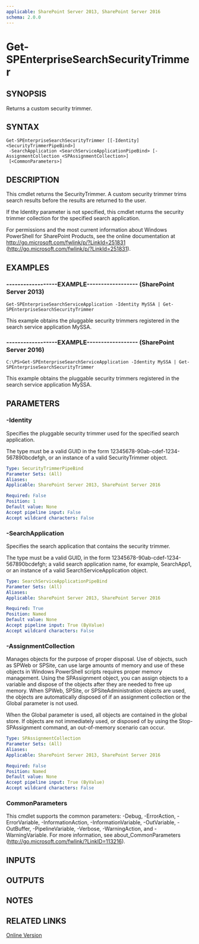 ```yaml
---
applicable: SharePoint Server 2013, SharePoint Server 2016
schema: 2.0.0
---
```


# Get-SPEnterpriseSearchSecurityTrimmer

## SYNOPSIS
Returns a custom security trimmer.

## SYNTAX

```
Get-SPEnterpriseSearchSecurityTrimmer [[-Identity] <SecurityTrimmerPipeBind>]
 -SearchApplication <SearchServiceApplicationPipeBind> [-AssignmentCollection <SPAssignmentCollection>]
 [<CommonParameters>]
```

## DESCRIPTION
This cmdlet returns the SecurityTrimmer.
A custom security trimmer trims search results before the results are returned to the user.

If the Identity parameter is not specified, this cmdlet returns the security trimmer collection for the specified search application.

For permissions and the most current information about Windows PowerShell for SharePoint Products, see the online documentation at http://go.microsoft.com/fwlink/p/?LinkId=251831 (http://go.microsoft.com/fwlink/p/?LinkId=251831).

## EXAMPLES

### ------------------EXAMPLE------------------ (SharePoint Server 2013)
```
Get-SPEnterpriseSearchServiceApplication -Identity MySSA | Get-SPEnterpriseSearchSecurityTrimmer
```

This example obtains the pluggable security trimmers registered in the search service application MySSA.

### ------------------EXAMPLE------------------ (SharePoint Server 2016)
```
C:\PS>Get-SPEnterpriseSearchServiceApplication -Identity MySSA | Get-SPEnterpriseSearchSecurityTrimmer
```

This example obtains the pluggable security trimmers registered in the search service application MySSA.

## PARAMETERS

### -Identity
Specifies the pluggable security trimmer used for the specified search application.

The type must be a valid GUID in the form 12345678-90ab-cdef-1234-567890bcdefgh, or an instance of a valid SecurityTrimmer object.

```yaml
Type: SecurityTrimmerPipeBind
Parameter Sets: (All)
Aliases: 
Applicable: SharePoint Server 2013, SharePoint Server 2016

Required: False
Position: 1
Default value: None
Accept pipeline input: False
Accept wildcard characters: False
```

### -SearchApplication
Specifies the search application that contains the security trimmer.

The type must be a valid GUID, in the form 12345678-90ab-cdef-1234-567890bcdefgh; a valid search application name, for example, SearchApp1, or an instance of a valid SearchServiceApplication object.

```yaml
Type: SearchServiceApplicationPipeBind
Parameter Sets: (All)
Aliases: 
Applicable: SharePoint Server 2013, SharePoint Server 2016

Required: True
Position: Named
Default value: None
Accept pipeline input: True (ByValue)
Accept wildcard characters: False
```

### -AssignmentCollection
Manages objects for the purpose of proper disposal.
Use of objects, such as SPWeb or SPSite, can use large amounts of memory and use of these objects in Windows PowerShell scripts requires proper memory management.
Using the SPAssignment object, you can assign objects to a variable and dispose of the objects after they are needed to free up memory.
When SPWeb, SPSite, or SPSiteAdministration objects are used, the objects are automatically disposed of if an assignment collection or the Global parameter is not used.

When the Global parameter is used, all objects are contained in the global store.
If objects are not immediately used, or disposed of by using the Stop-SPAssignment command, an out-of-memory scenario can occur.

```yaml
Type: SPAssignmentCollection
Parameter Sets: (All)
Aliases: 
Applicable: SharePoint Server 2013, SharePoint Server 2016

Required: False
Position: Named
Default value: None
Accept pipeline input: True (ByValue)
Accept wildcard characters: False
```

### CommonParameters
This cmdlet supports the common parameters: -Debug, -ErrorAction, -ErrorVariable, -InformationAction, -InformationVariable, -OutVariable, -OutBuffer, -PipelineVariable, -Verbose, -WarningAction, and -WarningVariable. For more information, see about_CommonParameters (http://go.microsoft.com/fwlink/?LinkID=113216).

## INPUTS

## OUTPUTS

## NOTES

## RELATED LINKS

[Online Version](http://technet.microsoft.com/EN-US/library/60fd124a-e678-4440-9e37-852372a6d977(Office.15).aspx)

